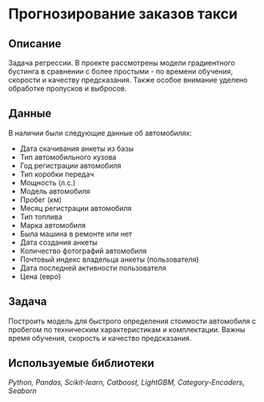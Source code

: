 # Прогнозирование заказов такси

## Описание
Задача регрессии. В проекте рассмотрены модели градиентного бустинга в сравнении с более простыми - по времени обучения, скорости и качеству предсказания. Также особое внимание уделено обработке пропусков и выбросов.

## Данные
В наличии были следующие данные об автомобилях:
* Дата скачивания анкеты из базы
* Тип автомобильного кузова
* Год регистрации автомобиля
* Тип коробки передач
* Мощность (л.с.)
* Модель автомобиля
* Пробег (км)
* Месяц регистрации автомобиля
* Тип топлива
* Марка автомобиля
* Была машина в ремонте или нет
* Дата создания анкеты
* Количество фотографий автомобиля
* Почтовый индекс владельца анкеты (пользователя)
* Дата последней активности пользователя
* Цена (евро)
 
## Задача
Построить модель для быстрого определения стоимости автомобиля с пробегом по техническим характеристикам и комплектации. Важны время обучения, скорость и качество предсказания.

## Используемые библиотеки
*Python, Pandas, Scikit-learn, Catboost, LightGBM, Category-Encoders, Seaborn*
